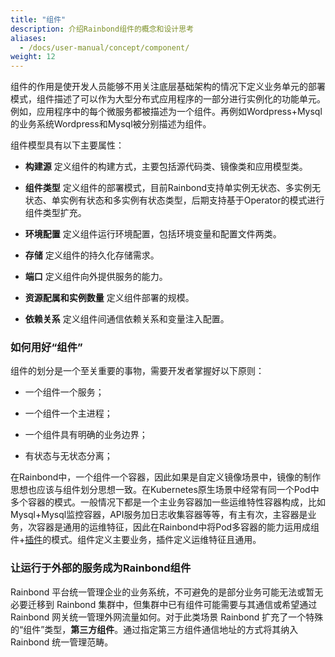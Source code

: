 ```yaml
---
title: "组件"
description: 介绍Rainbond组件的概念和设计思考
aliases:
  - /docs/user-manual/concept/component/
weight: 12
---
```


组件的作用是使开发人员能够不用关注底层基础架构的情况下定义业务单元的部署模式，组件描述了可以作为大型分布式应用程序的一部分进行实例化的功能单元。例如，应用程序中的每个微服务都被描述为一个组件。再例如Wordpress+Mysql的业务系统Wordpress和Mysql被分别描述为组件。

组件模型具有以下主要属性：

* <b>构建源</b> 定义组件的构建方式，主要包括源代码类、镜像类和应用模型类。

* <b>组件类型</b> 定义组件的部署模式，目前Rainbond支持单实例无状态、多实例无状态、单实例有状态和多实例有状态类型，后期支持基于Operator的模式进行组件类型扩充。

* <b>环境配置</b> 定义组件运行环境配置，包括环境变量和配置文件两类。

* <b>存储</b> 定义组件的持久化存储需求。

* <b>端口</b> 定义组件向外提供服务的能力。

* <b>资源配属和实例数量</b> 定义组件部署的规模。

* <b>依赖关系</b> 定义组件间通信依赖关系和变量注入配置。

### 如何用好“组件”

组件的划分是一个至关重要的事物，需要开发者掌握好以下原则：

* 一个组件一个服务；

* 一个组件一个主进程；

* 一个组件具有明确的业务边界；

* 有状态与无状态分离；

在Rainbond中，一个组件一个容器，因此如果是自定义镜像场景中，镜像的制作思想也应该与组件划分思想一致。在Kubernetes原生场景中经常有同一个Pod中多个容器的模式。一般情况下都是一个主业务容器加一些运维特性容器构成，比如Mysql+Mysql监控容器，API服务加日志收集容器等等，有主有次，主容器是业务，次容器是通用的运维特征，因此在Rainbond中将Pod多容器的能力运用成组件+[插件](/docs/get-start/concept/plugin/)的模式。组件定义主要业务，插件定义运维特征且通用。

### 让运行于外部的服务成为Rainbond组件

Rainbond 平台统一管理企业的业务系统，不可避免的是部分业务可能无法或暂无必要迁移到 Rainbond 集群中，但集群中已有组件可能需要与其通信或希望通过Rainbond 网关统一管理外网流量如何。对于此类场景 Rainbond 扩充了一个特殊的“组件”类型，<b>第三方组件</b>。通过指定第三方组件通信地址的方式将其纳入Rainbond 统一管理范畴。